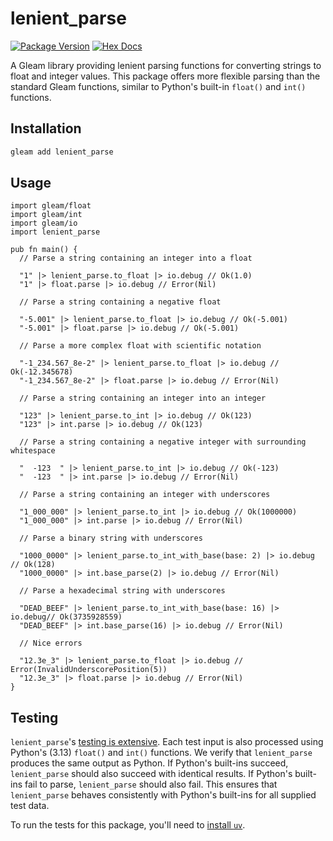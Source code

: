# lenient_parse

[![Package Version](https://img.shields.io/hexpm/v/lenient_parse)](https://hex.pm/packages/lenient_parse)
[![Hex Docs](https://img.shields.io/badge/hex-docs-ffaff3)](https://hexdocs.pm/lenient_parse/)

A Gleam library providing lenient parsing functions for converting strings to
float and integer values. This package offers more flexible parsing than the
standard Gleam functions, similar to Python's built-in `float()` and `int()`
functions.

## Installation

```sh
gleam add lenient_parse
```

## Usage

```gleam
import gleam/float
import gleam/int
import gleam/io
import lenient_parse

pub fn main() {
  // Parse a string containing an integer into a float

  "1" |> lenient_parse.to_float |> io.debug // Ok(1.0)
  "1" |> float.parse |> io.debug // Error(Nil)

  // Parse a string containing a negative float

  "-5.001" |> lenient_parse.to_float |> io.debug // Ok(-5.001)
  "-5.001" |> float.parse |> io.debug // Ok(-5.001)

  // Parse a more complex float with scientific notation

  "-1_234.567_8e-2" |> lenient_parse.to_float |> io.debug // Ok(-12.345678)
  "-1_234.567_8e-2" |> float.parse |> io.debug // Error(Nil)

  // Parse a string containing an integer into an integer

  "123" |> lenient_parse.to_int |> io.debug // Ok(123)
  "123" |> int.parse |> io.debug // Ok(123)

  // Parse a string containing a negative integer with surrounding whitespace

  "  -123  " |> lenient_parse.to_int |> io.debug // Ok(-123)
  "  -123  " |> int.parse |> io.debug // Error(Nil)

  // Parse a string containing an integer with underscores

  "1_000_000" |> lenient_parse.to_int |> io.debug // Ok(1000000)
  "1_000_000" |> int.parse |> io.debug // Error(Nil)

  // Parse a binary string with underscores

  "1000_0000" |> lenient_parse.to_int_with_base(base: 2) |> io.debug // Ok(128)
  "1000_0000" |> int.base_parse(2) |> io.debug // Error(Nil)

  // Parse a hexadecimal string with underscores

  "DEAD_BEEF" |> lenient_parse.to_int_with_base(base: 16) |> io.debug// Ok(3735928559)
  "DEAD_BEEF" |> int.base_parse(16) |> io.debug // Error(Nil)

  // Nice errors

  "12.3e_3" |> lenient_parse.to_float |> io.debug // Error(InvalidUnderscorePosition(5))
  "12.3e_3" |> float.parse |> io.debug // Error(Nil)
}
```

## Testing

`lenient_parse`'s [testing is
extensive](https://github.com/JosephTLyons/lenient_parse/tree/main/test/data).
Each test input is also processed using Python's (3.13) `float()` and `int()`
functions. We verify that `lenient_parse` produces the same output as Python. If
Python's built-ins succeed, `lenient_parse` should also succeed with identical
results. If Python's built-ins fail to parse, `lenient_parse` should also fail.
This ensures that `lenient_parse` behaves consistently with Python's built-ins
for all supplied test data.

To run the tests for this package, you'll need to [install
`uv`](https://docs.astral.sh/uv/getting-started/installation/).
